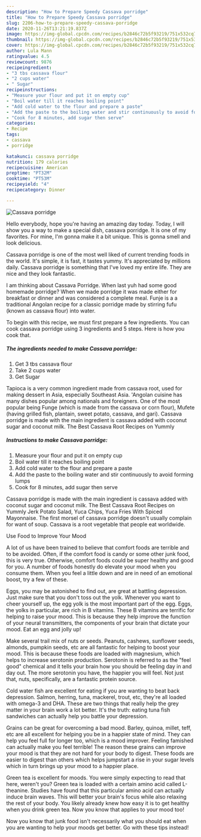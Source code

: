 ```yaml
---
description: "How to Prepare Speedy Cassava porridge"
title: "How to Prepare Speedy Cassava porridge"
slug: 2206-how-to-prepare-speedy-cassava-porridge
date: 2020-11-26T13:21:19.837Z
image: https://img-global.cpcdn.com/recipes/b2846c72b5f93219/751x532cq70/cassava-porridge-recipe-main-photo.jpg
thumbnail: https://img-global.cpcdn.com/recipes/b2846c72b5f93219/751x532cq70/cassava-porridge-recipe-main-photo.jpg
cover: https://img-global.cpcdn.com/recipes/b2846c72b5f93219/751x532cq70/cassava-porridge-recipe-main-photo.jpg
author: Lula Mann
ratingvalue: 4.5
reviewcount: 9876
recipeingredient:
- "3 tbs cassava flour"
- "2 cups water"
- " Sugar"
recipeinstructions:
- "Measure your flour and put it on empty cup"
- "Boil water till it reaches boiling point"
- "Add cold water to the flour and prepare a paste"
- "Add the paste to the boiling water and stir continuously to avoid forming lumps"
- "Cook for 8 minutes, add sugar then serve"
categories:
- Recipe
tags:
- cassava
- porridge

katakunci: cassava porridge 
nutrition: 179 calories
recipecuisine: American
preptime: "PT32M"
cooktime: "PT53M"
recipeyield: "4"
recipecategory: Dinner

---
```



![Cassava porridge](https://img-global.cpcdn.com/recipes/b2846c72b5f93219/751x532cq70/cassava-porridge-recipe-main-photo.jpg)

Hello everybody, hope you're having an amazing day today. Today, I will show you a way to make a special dish, cassava porridge. It is one of my favorites. For mine, I'm gonna make it a bit unique. This is gonna smell and look delicious.

Cassava porridge is one of the most well liked of current trending foods in the world. It's simple, it is fast, it tastes yummy. It's appreciated by millions daily. Cassava porridge is something that I've loved my entire life. They are nice and they look fantastic.

I am thinking about Cassava Porridge. When last yuh had some good homemade porridge? When we made porridge it was made either for breakfast or dinner and was considered a complete meal. Funje is a a traditional Angolan recipe for a classic porridge made by stirring fufu (known as cassava flour) into water.


To begin with this recipe, we must first prepare a few ingredients. You can cook cassava porridge using 3 ingredients and 5 steps. Here is how you cook that.

<!--inarticleads1-->

##### The ingredients needed to make Cassava porridge:

1. Get 3 tbs cassava flour
1. Take 2 cups water
1. Get  Sugar


Tapioca is a very common ingredient made from cassava root, used for making dessert in Asia, especially Southeast Asia. &#39;Angolan cuisine has many dishes popular among nationals and foreigners. One of the most popular being Funge (which is made from the cassava or corn flour), Mufete (having grilled fish, plantain, sweet potato, cassava, and gari). Cassava porridge is made with the main ingredient is cassava added with coconut sugar and coconut milk. The Best Cassava Root Recipes on Yummly 

<!--inarticleads2-->

##### Instructions to make Cassava porridge:

1. Measure your flour and put it on empty cup
1. Boil water till it reaches boiling point
1. Add cold water to the flour and prepare a paste
1. Add the paste to the boiling water and stir continuously to avoid forming lumps
1. Cook for 8 minutes, add sugar then serve


Cassava porridge is made with the main ingredient is cassava added with coconut sugar and coconut milk. The Best Cassava Root Recipes on Yummly Jerk Potato Salad, Yuca Chips, Yuca Fries With Spiced Mayonnaise. The first morsel of cassava porridge doesn&#39;t usually complain for want of soup. Cassava is a root vegetable that people eat worldwide. 

Use Food to Improve Your Mood


A lot of us have been trained to believe that comfort foods are terrible and to be avoided. Often, if the comfort food is candy or some other junk food, this is very true. Otherwise, comfort foods could be super healthy and good for you. A number of foods honestly do elevate your mood when you consume them. When you feel a little down and are in need of an emotional boost, try a few of these.

Eggs, you may be astonished to find out, are great at battling depression. Just make sure that you don't toss out the yolk. Whenever you want to cheer yourself up, the egg yolk is the most important part of the egg. Eggs, the yolks in particular, are rich in B vitamins. These B vitamins are terrific for helping to raise your mood. This is because they help improve the function of your neural transmitters, the components of your brain that dictate your mood. Eat an egg and jolly up!

Make several trail mix of nuts or seeds. Peanuts, cashews, sunflower seeds, almonds, pumpkin seeds, etc are all fantastic for helping to boost your mood. This is because these foods are loaded with magnesium, which helps to increase serotonin production. Serotonin is referred to as the "feel good" chemical and it tells your brain how you should be feeling day in and day out. The more serotonin you have, the happier you will feel. Not just that, nuts, specifically, are a fantastic protein source.

Cold water fish are excellent for eating if you are wanting to beat back depression. Salmon, herring, tuna, mackerel, trout, etc, they're all loaded with omega-3 and DHA. These are two things that really help the grey matter in your brain work a lot better. It's the truth: eating tuna fish sandwiches can actually help you battle your depression. 

Grains can be great for overcoming a bad mood. Barley, quinoa, millet, teff, etc are all excellent for helping you be in a happier state of mind. They can help you feel full for longer too, which is a mood improver. Feeling famished can actually make you feel terrible! The reason these grains can improve your mood is that they are not hard for your body to digest. These foods are easier to digest than others which helps jumpstart a rise in your sugar levels which in turn brings up your mood to a happier place.

Green tea is excellent for moods. You were simply expecting to read that here, weren't you? Green tea is loaded with a certain amino acid called L-theanine. Studies have found that this particular amino acid can actually induce brain waves. This will better your brain's focus while also relaxing the rest of your body. You likely already knew how easy it is to get healthy when you drink green tea. Now you know that applies to your mood too!

Now you know that junk food isn't necessarily what you should eat when you are wanting to help your moods get better. Go  with  these tips  instead!


